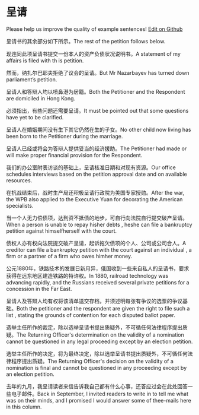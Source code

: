 # 呈请

Please help us improve the quality of example sentences! [Edit on Github](https://github.com/jiyushe/jiyu-example-sentence-source/blob/main/chinese/chengqing.md)

<p><span class="chinese">呈请书的其余部分如下所示。</span><span class="english">The rest of the petition follows below.</span></p>

<p><span class="chinese">现连同此项呈请书提交一份本人的资产负债状况说明书。</span><span class="english">A statement of my affairs is filed with th is petition.</span></p>

<p><span class="chinese">然而，纳扎尔巴耶夫拒绝了议会的呈请。</span><span class="english">But Mr Nazarbayev has turned down parliament’s petition.</span></p>

<p><span class="chinese">呈请人和答辩人均以喷鼻港为居籍。</span><span class="english">Both the Petitioner and the Respondent are domiciled in Hong Kong.</span></p>

<p><span class="chinese">必须指出，有些问题还需要呈请。</span><span class="english">It must be pointed out that some questions have yet to be clarified.</span></p>

<p><span class="chinese">呈请人在婚姻期间没有生下其它仍然在生的子女。</span><span class="english">No other child now living has been born to the Petitioner during the marriage.</span></p>

<p><span class="chinese">呈请人已经或将会为答辩人提供妥当的经济援助。</span><span class="english">The Petitioner had made or will make proper financial provision for the Respondent.</span></p>

<p><span class="chinese">我们的办公室附表访谈的基础上，呈请核准日期和对现有资源。</span><span class="english">Our office schedules interviews based on the petition approval date and on available resources.</span></p>

<p><span class="chinese">在抗战结束后，战时生产局还积极呈请行政院为美国专家授勋。</span><span class="english">After the war, the WPB also applied to the Executive Yuan for decorating the American specialists.</span></p>

<p><span class="chinese">当一个人无力偿债项，达到资不抵债的地步，可自行向法院自行提交破产呈请。</span><span class="english">When a person is unable to repay hisher debts , heshe can file a bankruptcy petition against himselfherself with the court.</span></p>

<p><span class="chinese">债权人亦有权向法院提交破产呈请，起诉拖欠债项的个人、公司或公司合人。</span><span class="english">A creditor can file a bankruptcy petition with the court against an individual , a firm or a partner of a firm who owes himher money.</span></p>

<p><span class="chinese">公元1880年，铁路技术的发展日新月异，俄国收到一些来自私人的呈请书，要求获得在远东地区建造铁路的特许权。</span><span class="english">In 1880, railroad technology was advancing rapidly, and the Russians received several private petitions for a concession in the Far East.</span></p>

<p><span class="chinese">呈请人及答辩人均有权将该清单送交存档，并须述明每张有争议的选票的争议基础。</span><span class="english">Both the petitioner and the respondent are given the right to file such a list , stating the grounds of contention for each disputed ballot paper.</span></p>

<p><span class="chinese">选举主任所作的裁定，除以选举呈请书提出质疑外，不可循任何法律程序提出质疑。</span><span class="english">The Returning Officer's determination on the validity of a nomination cannot be questioned in any legal proceeding except by an election petition.</span></p>

<p><span class="chinese">选举主任所作的决定，将为最终决定，除以选举呈请书提出质疑外，不可循任何法律程序提出质疑。</span><span class="english">The Returning Officer's decision on the validity of a nomination is final and cannot be questioned in any proceeding except by an election petition.</span></p>

<p><span class="chinese">去年的九月，我呈请读者来信告诉我自己都有什么心事，还答应过会在此处回答一些电子邮件。</span><span class="english">Back in September, I invited readers to write in to tell me what was on their minds, and I promised I would answer some of thee-mails here in this column.</span></p>

